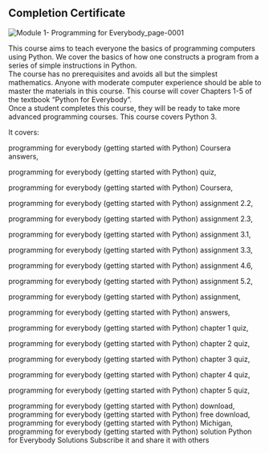 ## Completion Certificate

![Module 1- Programming for Everybody_page-0001](https://github.com/Sayan-Dutta-1/Programming-for-Everybody-Getting-Started-with-Python----Coursera/assets/113238898/59210f97-2076-4179-b8ca-b6a9107d2a22)


This course aims to teach everyone the basics of programming computers using Python. 
We cover the basics of how one constructs a program from a series of simple instructions in Python.  
The course has no prerequisites and avoids all but the simplest mathematics. 
Anyone with moderate computer experience should be able to master the materials in this course. 
This course will cover Chapters 1-5 of the textbook “Python for Everybody”.  
Once a student completes this course, they will be ready to take more advanced programming courses.
This course covers Python 3.

It covers:

programming for everybody (getting started with Python) Coursera answers,

programming for everybody (getting started with Python) quiz,

programming for everybody (getting started with Python) Coursera,

programming for everybody (getting started with Python) assignment 2.2,

programming for everybody (getting started with Python) assignment 2.3,

programming for everybody (getting started with Python) assignment 3.1,

programming for everybody (getting started with Python) assignment 3.3,

programming for everybody (getting started with Python) assignment 4.6,

programming for everybody (getting started with Python) assignment 5.2,

programming for everybody (getting started with Python) assignment,

programming for everybody (getting started with Python) answers,

programming for everybody (getting started with Python) chapter 1 quiz,

programming for everybody (getting started with Python) chapter 2 quiz,

programming for everybody (getting started with Python) chapter 3 quiz,

programming for everybody (getting started with Python) chapter 4 quiz,

programming for everybody (getting started with Python) chapter 5 quiz,


programming for everybody (getting started with Python) download,
programming for everybody (getting started with Python) free download,
programming for everybody (getting started with Python) Michigan,
programming for everybody (getting started with Python) solution
Python for Everybody Solutions
Subscribe it and share it with others
